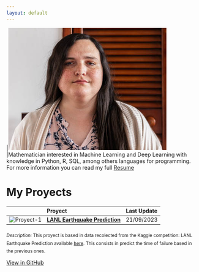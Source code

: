```yaml
---
layout: default
---
```



|![Profile](Images/CV.jpg#avatar)|Mathematician interested in Machine Learning and Deep Learning with knowledge in Python, R, SQL, among others languages for programming. For more information you can read my full [Resume](Pages/Resume.md#special-link)




# My Proyects



 ||Proyect|Last Update|
 |:---                                        |:---                                           | :---|
 |![Proyect-1](Images/Proyects/LANL.jpg#icons)|[**LANL Earthquake Prediction**](Pages/My_Proyects/LANL.md#special-link)|21/09/2023|

 <sub>_Description:_ This proyect is based in data recolected from the Kaggle competition: LANL Earthquake Prediction available [here](https://www.kaggle.com/competitions/LANL-Earthquake-Prediction/leaderboard?tab=public#special-link). This consists in predict the time of failure based in the previous ones.</sub>

 <a href='https://github.com/Annie-Vaughan/earthquake-prediction' class= 'btn btn-github'><span class='icon'></span>View in GitHub</a>
